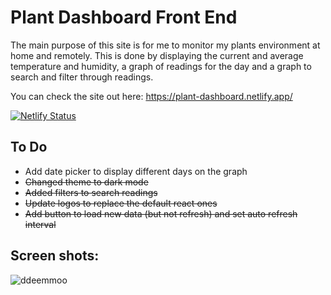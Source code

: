 # Plant Dashboard Front End

The main purpose of this site is for me to monitor my plants environment at home and remotely. This is done by displaying the current and average temperature and humidity, a graph of readings for the day and a graph to search and filter through readings. 

You can check the site out here: https://plant-dashboard.netlify.app/

[![Netlify Status](https://api.netlify.com/api/v1/badges/f314de0f-ce32-4af9-8b33-940b44c41d69/deploy-status)](https://app.netlify.com/sites/plant-dashboard/deploys)

## To Do
 - Add date picker to display different days on the graph
 - ~~Changed theme to dark mode~~
 - ~~Added filters to search readings~~
 - ~~Update logos to replace the default react ones~~
 - ~~Add button to load new data (but not refresh) and set auto refresh interval~~


## Screen shots: 
![ddeemmoo](https://user-images.githubusercontent.com/34038688/109585293-3b811180-7ad1-11eb-86b3-b6bddba92d9a.gif)


